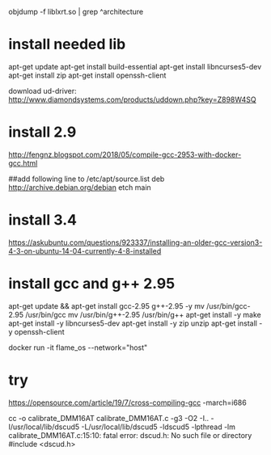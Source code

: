 objdump -f liblxrt.so | grep ^architecture

# install needed lib
apt-get update
apt-get install build-essential
apt-get install libncurses5-dev
apt-get install zip
apt-get install openssh-client


download ud-driver: http://www.diamondsystems.com/products/uddown.php?key=Z898W4SQ

# install 2.9
http://fengnz.blogspot.com/2018/05/compile-gcc-2953-with-docker-gcc.html

##add following line to /etc/apt/source.list
deb http://archive.debian.org/debian etch main

# install 3.4
https://askubuntu.com/questions/923337/installing-an-older-gcc-version3-4-3-on-ubuntu-14-04-currently-4-8-installed



# install gcc and g++ 2.95 
apt-get update && apt-get install gcc-2.95 g++-2.95 -y
mv /usr/bin/gcc-2.95 /usr/bin/gcc
mv /usr/bin/g++-2.95 /usr/bin/g++
apt-get install -y make
apt-get install -y libncurses5-dev
apt-get install -y zip unzip
apt-get install -y openssh-client

docker run -it flame_os --network="host"

# try
https://opensource.com/article/19/7/cross-compiling-gcc -march=i686

cc -o calibrate_DMM16AT calibrate_DMM16AT.c -g3 -O2 -I.. -I/usr/local/lib/dscud5 -L/usr/local/lib/dscud5 -ldscud5 -lpthread -lm
calibrate_DMM16AT.c:15:10: fatal error: dscud.h: No such file or directory
 #include <dscud.h>
